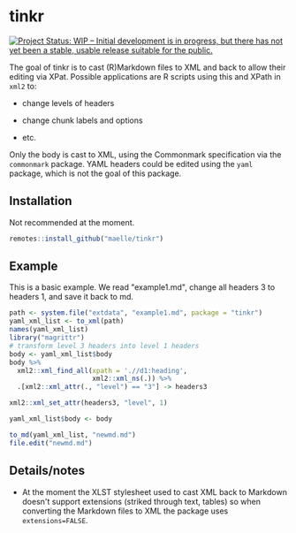 # tinkr

[![Project Status: WIP – Initial development is in progress, but there has not yet been a stable, usable release suitable for the public.](https://www.repostatus.org/badges/latest/wip.svg)](https://www.repostatus.org/#wip)

The goal of tinkr is to cast (R)Markdown files to XML and back to allow their editing via XPat. Possible applications are R scripts using this and XPath in `xml2` to:

* change levels of headers

* change chunk labels and options

* etc.

Only the body is cast to XML, using the Commonmark specification via the `commonmark` package. YAML headers could be edited using the `yaml` package, which is not the goal of this package.

## Installation

Not recommended at the moment.

``` r
remotes::install_github("maelle/tinkr")
```

## Example

This is a basic example. We read "example1.md", change all headers 3 to headers 1, and save it back to md.

``` r
path <- system.file("extdata", "example1.md", package = "tinkr")
yaml_xml_list <- to_xml(path)
names(yaml_xml_list)
library("magrittr")
# transform level 3 headers into level 1 headers
body <- yaml_xml_list$body
body %>%
  xml2::xml_find_all(xpath = './/d1:heading',
                     xml2::xml_ns(.)) %>%
  .[xml2::xml_attr(., "level") == "3"] -> headers3

xml2::xml_set_attr(headers3, "level", 1)

yaml_xml_list$body <- body

to_md(yaml_xml_list, "newmd.md")
file.edit("newmd.md")
```

## Details/notes

* At the moment the XLST stylesheet used to cast XML back to Markdown doesn't support extensions (striked through text, tables) so when converting the Markdown files to XML the package uses `extensions=FALSE`.


